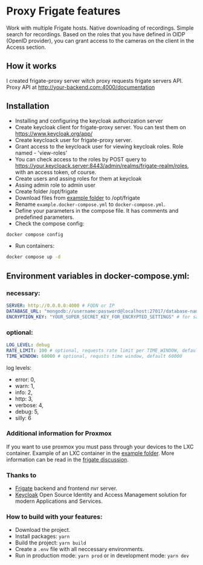 # Proxy Frigate features
Work with multiple Frigate hosts.
Native downloading of recordings.
Simple search for recordings.
Based on the roles that you have defined in OIDP (OpenID provider), you can grant access to the cameras on the client in the Access section.

## How it works
I created frigate-proxy server witch proxy requests frigate servers API.
Proxy API at http://your-backend.com:4000/documentation

## Installation
* Installing and configuring the keycloak authorization server
* Create keycloak client for frigate-proxy server. You can test them on https://www.keycloak.org/app/
* Create keycloack user for frigate-proxy server.
* Grant access to the keycloack user for viewing keycloak roles. Role named - 'view-roles'
* You can check access to the roles by POST query to https://your.keycloack.server:8443/admin/realms/frigate-realm/roles, with an access token, of course.
* Create users and assing roles for them at keycloak
* Assing admin role to admin user
* Create folder /opt/frigate
* Download files from [example folder](https://github.com/NlightN22/frigate-proxy/tree/master/example) to /opt/frigate
* Rename `example.docker-compose.yml` to `docker-compose.yml`.
* Define your parameters in the compose file. It has comments and predefined parameters.
* Check the compose config:
```bash 
docker compose config
``` 
* Run containers:
```bash
docker compose up -d
```

## Environment variables in docker-compose.yml:
### necessary:
```yml
SERVER: http://0.0.0.0:4000 # FQDN or IP
DATABASE_URL: "mongodb://username:password@localhost:27017/database-name?retryWrites=true&w=majority&authSource=admin" # Mongo DB at replica set mode
ENCRYPTION_KEY: "YOUR_SUPER_SECRET_KEY_FOR_ENCRYPTED_SETTINGS" # for saving and reading encrypt settings in DB
```
### optional:
```yml
LOG_LEVEL: debug
RATE_LIMIT: 100 # optional, requests rate limit per TIME_WINDOW, default 1000
TIME_WINDOW: 60000 # optional, requsts time window, default 60000
```
log levels: 
* error: 0,
* warn: 1,
* info: 2,
* http: 3,
* verbose: 4,
* debug: 5,
* silly: 6

### Additional information for Proxmox
If you want to use proxmox you must pass through your devices to the LXC container.
Example of an LXC container in the [example folder](https://github.com/NlightN22/frigate-proxy/tree/master/example).
More information can be read in the [frigate discussion](https://github.com/blakeblackshear/frigate/discussions/5773).

### Thanks to
* [Frigate](https://github.com/blakeblackshear/frigate) backend and frontend nvr server.
* [Keycloak](https://github.com/keycloak/keycloak) Open Source Identity and Access Management solution for modern Applications and Services.

### How to build with your features:
* Download the project.
* Install packages: `yarn`
* Build the project: `yarn build`
* Create a `.env` file with all neccessary environments.
* Run in production mode: `yarn prod` or in development mode: `yarn dev`
